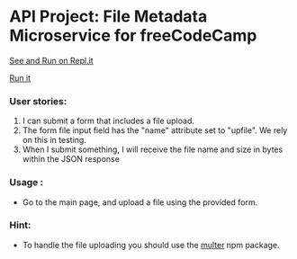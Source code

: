 # API Project: File Metadata Microservice for freeCodeCamp

[See and Run on Repl.it](https://repl.it/@mennovanbalen/project-filemetadata)

[Run it](https://project-filemetadata.mennovanbalen.repl.co)

### User stories:

1. I can submit a form that includes a file upload.
2. The form file input field has the "name" attribute set to "upfile". We rely on this in testing.
3. When I submit something, I will receive the file name and size in bytes within the JSON response

### Usage :

- Go to the main page, and upload a file using the provided form.

### Hint:

- To handle the file uploading you should use the [multer](https://www.npmjs.com/package/multer) npm package.

